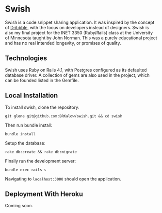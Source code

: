 Swish
=====

Swish is a code snippet sharing application. It was inspired by the concept of [Dribbble](https://dribbble.com), with the focus on developers instead of designers. Swish is also my final project for the INET 3350 (Ruby/Rails) class at the University of Minnesota taught by John Norman. This was a purely educational project and has no real intended longevity, or promises of quality.

Technologies
------------

Swish uses Ruby on Rails 4.1, with Postgres configured as its defaulted database driver. A collection of gems are also used in the project, which can be founded listed in the Gemfile.

Local Installation
------------

To install swish, clone the repository:

```
git glone git@github.com:BRKalow/swish.git && cd swish
```

Then run bundle install:

```
bundle install
```

Setup the database:

```
rake db:create && rake db:migrate
```

Finally run the development server:

```
bundle exec rails s
```

Navigating to `localhost:3000` should open the application.

Deployment With Heroku
----------------------

Coming soon.

